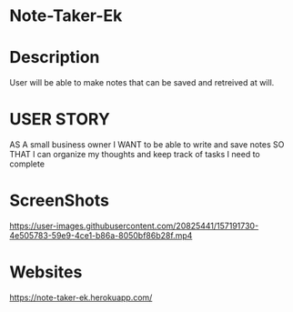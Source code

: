 # Note-Taker-Ek

# Description

User will be able to make notes that can be saved and retreived at will. 

# USER STORY

AS A small business owner
I WANT to be able to write and save notes
SO THAT I can organize my thoughts and keep track of tasks I need to complete

# ScreenShots

https://user-images.githubusercontent.com/20825441/157191730-4e505783-59e9-4ce1-b86a-8050bf86b28f.mp4

# Websites

https://note-taker-ek.herokuapp.com/
